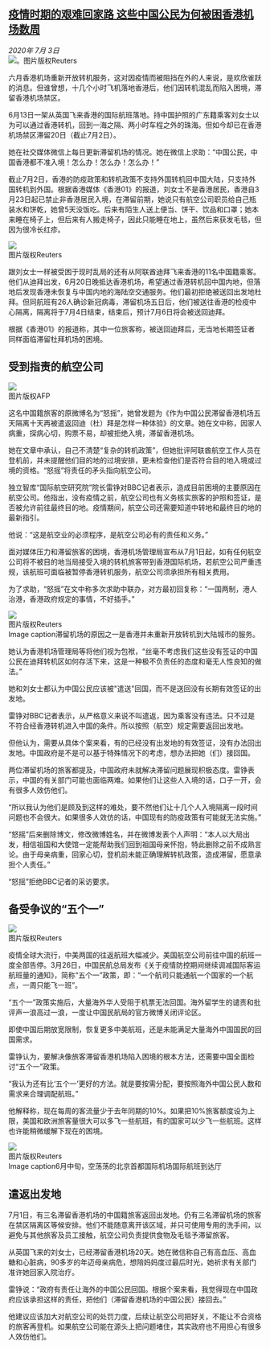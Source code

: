 <!--1593744350000-->
[疫情时期的艰难回家路 这些中国公民为何被困香港机场数周](http://www.bbc.com/zhongwen/simp/chinese-news-53261349)
------

<div><i>2020年 7月 3日</i></div><div><div class="story-body__inner" property="articleBody"><div class="media-landscape no-caption full-width lead"><span class="image-and-copyright-container"><img class="js-image-replace" alt="。" src="https://images.weserv.nl/?url=ichef.bbci.co.uk/news/640/cpsprodpb/1195E/production/_112703027_beijingcapitalinternationalairportfromreuters.jpg"><span class="off-screen">图片版权</span><span class="story-image-copyright">Reuters</span></span></div><p class="story-body__introduction">六月香港机场重新开放转机服务，这对因疫情而被阻挡在外的人来说，是欢欣雀跃的消息。但谁曾想，十几个小时飞机落地香港后，他们因转机混乱而陷入困境，滞留香港机场禁区。</p><div id="bbccom_mpu_3" class="bbccom_slot mpu-ad" aria-hidden="true"><div class="bbccom_advert"></div></div><p>6月13日一架从英国飞来香港的国际航班落地。持中国护照的广东籍乘客刘女士以为可以通过香港转机，回到一海之隔、两小时车程之外的珠海。但如今却已在香港机场禁区滞留20日（截止7月2日）。</p><p>她在社交媒体微信上每日更新滞留机场的情况。她在微信上求助：“中国公民，中国香港都不准入境！怎么办！怎么办！怎么办！”</p><div id="bbccom_mpu_1_2" class="bbccom_slot mpu-ad" aria-hidden="true"><div class="bbccom_advert"></div></div><p>截止7月2日，香港的防疫政策和转机政策不支持外国转机回中国大陆，只支持外国转机到外国。根据香港媒体《香港01》的报道，刘女士不是香港居民，香港自3月23日起已禁止非香港居民入境，在滞留前期，她说只有航空公司职员给自己瓶装水和饼乾，她曾5天没饭吃。后来有陌生人送上便当、饼干、饮品和口罩；她本来睡在椅子上，但后来有人搬走椅子，因此只能睡在地上，虽然后来获发毛毯，但因为很冷长红疹。</p><div class="media-landscape no-caption full-width"><span class="image-and-copyright-container"><img src="https://images.weserv.nl/?url=ichef.bbci.co.uk/news/640/cpsprodpb/BF0D/production/_113190984_mediaitem113190983.jpg"><br><span class="off-screen">图片版权</span><span class="story-image-copyright">Reuters</span></span></div><p>跟刘女士一样被受困于现时乱局的还有从阿联酋迪拜飞来香港的11名中国籍乘客。他们从迪拜出发，6月20日晚抵达香港机场，希望通过香港转机回中国内地，但落地后发现香港未恢复与中国内地的海陆空交通服务。他们最初拒绝被送回出发地杜拜。但同航班有26人确诊新冠病毒，滞留机场五日后，他们被送往香港的检疫中心隔离，隔离将于7月4日结束，结束后，预计7月6日将会被送回迪拜。</p><p>根据《香港01》的报道称，其中一位旅客称，被送回迪拜后，无当地长期签证者同样面临滞留杜拜机场的困境。</p><h2 class="story-body__crosshead">受到指责的航空公司</h2><div class="media-landscape no-caption full-width"><span class="image-and-copyright-container"><img src="https://images.weserv.nl/?url=ichef.bbci.co.uk/news/640/cpsprodpb/54F0/production/_112744712_mediaitem112706398.jpg"><br><span class="off-screen">图片版权</span><span class="story-image-copyright">AFP</span></span></div><p>这名中国籍旅客的原微博名为“怒摇”，她曾发题为《作为中国公民滞留香港机场五天隔离十天再被遣返回迪（杜）拜是怎样一种体验》的文章。她在文中称，因家人病重，探病心切，购票不易，却被拒绝入境，滞留香港机场。</p><p>她在文章中承认，自己不清楚“复杂的转机政策”，但她批评阿联酋航空工作人员在登机前，并未提醒他们目的地的过境安排，更未检查他们是否符合目的地入境或过境的资格。“怒摇”将责任的矛头指向航空公司。</p><p>独立智库“国际航空研究院”院长雷铮对BBC记者表示，造成目前困境的主要原因在航空公司。他指出，没有疫情之前，航空公司也有义务核实旅客的护照和签证，是否被允许前往最终目的地。疫情期间，航空公司还需要知道中转地和最终目的地的最新指引。</p><p>他说：“这是航空业的必须程序，是航空公司必有的责任和义务。”</p><p>面对媒体压力和滞留旅客的困境，香港机场管理局宣布从7月1日起，如有任何航空公司将不被目的地当局接受入境的转机旅客带到香港国际机场，若航空公司严重违规，该航班可面临被暂停香港转机服务，航空公司须承担所有相关费用。</p><p>为了求助，“怒摇”在文中称多次求助中联办，对方最初回复称：“一国两制，港人治港，香港政府规定的事情，不好插手。”</p><div class="media-landscape has-caption full-width"><span class="image-and-copyright-container"><img src="https://images.weserv.nl/?url=ichef.bbci.co.uk/news/640/cpsprodpb/15B4D/production/_113190988_mediaitem113190987.jpg"><br><span class="off-screen">图片版权</span><span class="story-image-copyright">Reuters</span></span><figcaption class="media-caption"><span class="off-screen">Image caption</span><span class="media-caption__text">滞留机场的原因之一是香港并未重新开放转机到大陆城市的服务。</span></figcaption></div><p>她认为香港机场管理局等将他们视为包袱，“丝毫不考虑我们这些没有签证的中国公民在迪拜转机区如何存活下来，这是一种极不负责任的态度和毫无人性良知的做法。”</p><p>她和刘女士都认为中国公民应该被"遣送"回国，而不是送回没有长期有效签证的出发地。</p><p>雷铮对BBC记者表示，从严格意义来说不叫遣返，因为乘客没有违法。只不过是不符合经香港转机进入中国的条件。所以按照（航空）规定需要返回出发地。</p><p>但他认为，需要从具体个案来看，有的已经没有出发地的有效签证，没有办法回出发地。中国政府是不是可以基于特殊情况下的考虑，想办法把她（们）接回国。</p><p>两位滞留机场的旅客都提及，中国政府未就解决滞留问题展现积极态度。雷铮表示，中国的有关部门可能也面临两难。如果他们让这些人入境的话，口子一开，会有很多人效仿他们。</p><p>“所以我认为他们是顾及到这样的难处，要不然他们让十几个人入境隔离一段时间问题也不会很大。如果很多人效仿的话，中国现有的防疫政策有可能就无法实施。”</p><p>“怒摇”后来删除博文，修改微博姓名，并在微博发表个人声明：“本人以大局出发，相信祖国和大使馆一定能帮助我们回到祖国母亲怀抱，特此删除之前不成熟言论。由于母亲病重，回家心切，登机前未能正确理解转机政策，造成滞留，愿意承担个人责任。”</p><p>“怒摇”拒绝BBC记者的采访要求。</p><h2 class="story-body__crosshead">备受争议的“五个一” </h2><div class="media-landscape no-caption full-width"><span class="image-and-copyright-container"><img src="https://images.weserv.nl/?url=ichef.bbci.co.uk/news/640/cpsprodpb/375A/production/_112707141_hi060638802.jpg"><br><span class="off-screen">图片版权</span><span class="story-image-copyright">Reuters</span></span></div><p>疫情全球大流行，中美两国的往返航班大幅减少。美国航空公司前往中国的航班一度全部告停。3月26日，中国民航总局发布《关于疫情防控期间继续调减国际客运航班量的通知》，简称“五个一”政策，即：“一个航司只能通航一个国家的一个航点，一周只能飞一班”。</p><p>“五个一”政策实施后，大量海外华人受阻于机票无法回国。海外留学生的谴责和批评声一浪高过一浪，一度让中国民航局的官方微博关闭评论区。</p><p>即使中国后期放宽限制，恢复更多中美航班，还是未能满足大量海外中国国民的回国需求。</p><p>雷铮认为，要解决像旅客滞留香港机场陷入困境的根本方法，还需要中国全面检讨“五个一”政策。</p><p>“我认为还有比‘五个一’更好的方法。就是要按需分配，要按照海外中国公民人数和需求来合理调配航班。”</p><p>他解释称，现在每周的客流量少于去年同期的10%。如果把10%旅客额度设为上限，美国和欧洲旅客量很大可以多飞一些航班，有的国家可以少飞一些航班。这样也许能稍微缓解下现在的困境。</p><div class="media-landscape has-caption full-width"><span class="image-and-copyright-container"><img src="https://images.weserv.nl/?url=ichef.bbci.co.uk/news/640/cpsprodpb/11A25/production/_113192227_mediaitem113192226.jpg"><br><span class="off-screen">图片版权</span><span class="story-image-copyright">Reuters</span></span><figcaption class="media-caption"><span class="off-screen">Image caption</span><span class="media-caption__text">6月中旬，空荡荡的北京首都国际机场国际航班到达厅</span></figcaption></div><h2 class="story-body__crosshead">遣返出发地</h2><p>7月1日，有三名滞留香港机场的中国籍旅客返回出发地。仍有三名滞留机场的旅客在禁区隔离区等候安排。他们不能随意离开该区域，并只可使用专用的洗手间，以避免与其他旅客及员工接触，航空公司负责提供食物及毛毯予滞留旅客。</p><p>从英国飞来的刘女士，已经滞留香港机场20天。她在微信称自己有高血压、高血糖和心脏病，90多岁的年迈母亲病危，想陪妈妈度过最后时光，她祈求有关部门准许她回家入院治疗。</p><p>雷铮说：“政府有责任让海外的中国公民回国。根据个案来看，我觉得现在中国政府应该承担这样的责任，把他们（滞留香港机场的中国公民）接回去。”</p><p>他建议应该加大对航空公司的处罚力度，后续让航空公司把好关，不能让不合资格的旅客再登机。如果航空公司能在源头上把问题堵住，其实政府也不用担心有很多人效仿他们。</p></div></div>
